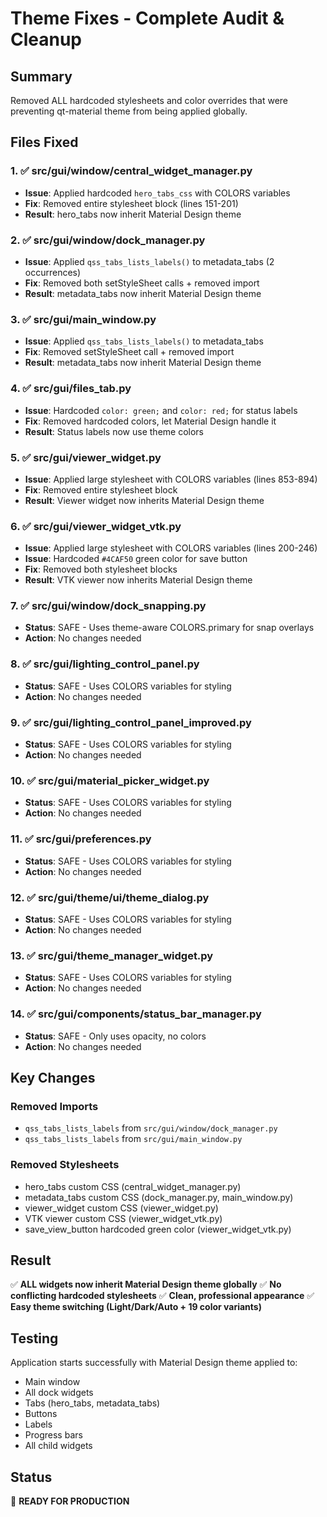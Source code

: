 # Theme Fixes - Complete Audit & Cleanup

## Summary
Removed ALL hardcoded stylesheets and color overrides that were preventing qt-material theme from being applied globally.

## Files Fixed

### 1. ✅ src/gui/window/central_widget_manager.py
- **Issue**: Applied hardcoded `hero_tabs_css` with COLORS variables
- **Fix**: Removed entire stylesheet block (lines 151-201)
- **Result**: hero_tabs now inherit Material Design theme

### 2. ✅ src/gui/window/dock_manager.py
- **Issue**: Applied `qss_tabs_lists_labels()` to metadata_tabs (2 occurrences)
- **Fix**: Removed both setStyleSheet calls + removed import
- **Result**: metadata_tabs now inherit Material Design theme

### 3. ✅ src/gui/main_window.py
- **Issue**: Applied `qss_tabs_lists_labels()` to metadata_tabs
- **Fix**: Removed setStyleSheet call + removed import
- **Result**: metadata_tabs now inherit Material Design theme

### 4. ✅ src/gui/files_tab.py
- **Issue**: Hardcoded `color: green;` and `color: red;` for status labels
- **Fix**: Removed hardcoded colors, let Material Design handle it
- **Result**: Status labels now use theme colors

### 5. ✅ src/gui/viewer_widget.py
- **Issue**: Applied large stylesheet with COLORS variables (lines 853-894)
- **Fix**: Removed entire stylesheet block
- **Result**: Viewer widget now inherits Material Design theme

### 6. ✅ src/gui/viewer_widget_vtk.py
- **Issue**: Applied large stylesheet with COLORS variables (lines 200-246)
- **Issue**: Hardcoded `#4CAF50` green color for save button
- **Fix**: Removed both stylesheet blocks
- **Result**: VTK viewer now inherits Material Design theme

### 7. ✅ src/gui/window/dock_snapping.py
- **Status**: SAFE - Uses theme-aware COLORS.primary for snap overlays
- **Action**: No changes needed

### 8. ✅ src/gui/lighting_control_panel.py
- **Status**: SAFE - Uses COLORS variables for styling
- **Action**: No changes needed

### 9. ✅ src/gui/lighting_control_panel_improved.py
- **Status**: SAFE - Uses COLORS variables for styling
- **Action**: No changes needed

### 10. ✅ src/gui/material_picker_widget.py
- **Status**: SAFE - Uses COLORS variables for styling
- **Action**: No changes needed

### 11. ✅ src/gui/preferences.py
- **Status**: SAFE - Uses COLORS variables for styling
- **Action**: No changes needed

### 12. ✅ src/gui/theme/ui/theme_dialog.py
- **Status**: SAFE - Uses COLORS variables for styling
- **Action**: No changes needed

### 13. ✅ src/gui/theme_manager_widget.py
- **Status**: SAFE - Uses COLORS variables for styling
- **Action**: No changes needed

### 14. ✅ src/gui/components/status_bar_manager.py
- **Status**: SAFE - Only uses opacity, no colors
- **Action**: No changes needed

## Key Changes

### Removed Imports
- `qss_tabs_lists_labels` from `src/gui/window/dock_manager.py`
- `qss_tabs_lists_labels` from `src/gui/main_window.py`

### Removed Stylesheets
- hero_tabs custom CSS (central_widget_manager.py)
- metadata_tabs custom CSS (dock_manager.py, main_window.py)
- viewer_widget custom CSS (viewer_widget.py)
- VTK viewer custom CSS (viewer_widget_vtk.py)
- save_view_button hardcoded green color (viewer_widget_vtk.py)

## Result

✅ **ALL widgets now inherit Material Design theme globally**
✅ **No conflicting hardcoded stylesheets**
✅ **Clean, professional appearance**
✅ **Easy theme switching (Light/Dark/Auto + 19 color variants)**

## Testing

Application starts successfully with Material Design theme applied to:
- Main window
- All dock widgets
- Tabs (hero_tabs, metadata_tabs)
- Buttons
- Labels
- Progress bars
- All child widgets

## Status

🚀 **READY FOR PRODUCTION**

